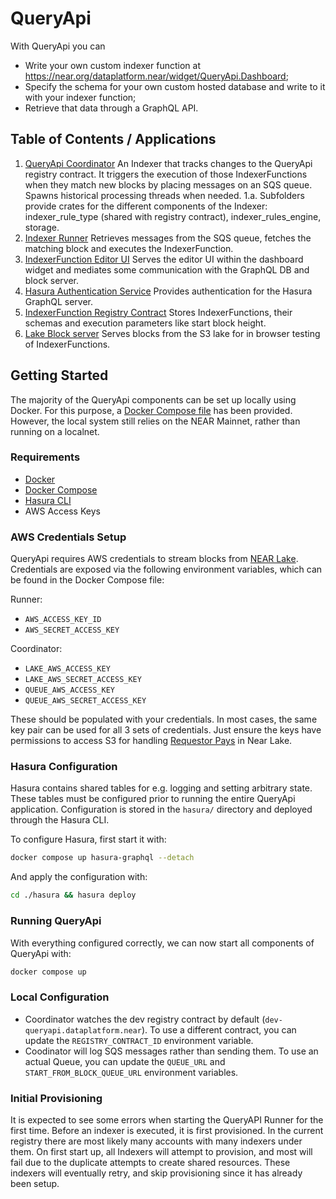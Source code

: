 # QueryApi

With QueryApi you can
* Write your own custom indexer function at https://near.org/dataplatform.near/widget/QueryApi.Dashboard;
* Specify the schema for your own custom hosted database and write to it with your indexer function;
* Retrieve that data through a GraphQL API.

## Table of Contents / Applications
1. [QueryApi Coordinator](./indexer)
An Indexer that tracks changes to the QueryApi registry contract. It triggers the execution of those IndexerFunctions
when they match new blocks by placing messages on an SQS queue. Spawns historical processing threads when needed.
   1.a.  Subfolders provide crates for the different components of the Indexer: indexer_rule_type (shared with registry contract), 
indexer_rules_engine, storage.
2. [Indexer Runner](.indexer-js-queue-handler)
   Retrieves messages from the SQS queue, fetches the matching block and executes the IndexerFunction.
3. [IndexerFunction Editor UI](./frontend)
   Serves the editor UI within the dashboard widget and mediates some communication with the GraphQL DB and block server.
4. [Hasura Authentication Service](./hasura-authentication-service)
   Provides authentication for the Hasura GraphQL server.
5. [IndexerFunction Registry Contract](./registry)
   Stores IndexerFunctions, their schemas and execution parameters like start block height.
6. [Lake Block server](./block-server)
   Serves blocks from the S3 lake for in browser testing of IndexerFunctions.

## Getting Started

The majority of the QueryApi components can be set up locally using Docker. For this purpose, a [Docker Compose file](./docker-compose.yml) has been provided. However, the local system still relies on the NEAR Mainnet, rather than running on a localnet.

### Requirements
- [Docker](https://docs.docker.com/engine/install/)
- [Docker Compose](https://docs.docker.com/compose/install/)
- [Hasura CLI](https://hasura.io/docs/latest/hasura-cli/install-hasura-cli/)
- AWS Access Keys

### AWS Credentials Setup
QueryApi requires AWS credentials to stream blocks from [NEAR Lake](https://github.com/near/near-lake-indexer). Credentials are exposed via the following environment variables, which can be found in the Docker Compose file:

Runner:
- `AWS_ACCESS_KEY_ID`
- `AWS_SECRET_ACCESS_KEY`

Coordinator:
- `LAKE_AWS_ACCESS_KEY`
- `LAKE_AWS_SECRET_ACCESS_KEY`
- `QUEUE_AWS_ACCESS_KEY`
- `QUEUE_AWS_SECRET_ACCESS_KEY`

These should be populated with your credentials. In most cases, the same key pair can be used for all 3 sets of credentials. Just ensure the keys have permissions to access S3 for handling [Requestor Pays](https://docs.aws.amazon.com/AmazonS3/latest/userguide/RequesterPaysBuckets.html) in Near Lake. 

### Hasura Configuration
Hasura contains shared tables for e.g. logging and setting arbitrary state. These tables must be configured prior to running the entire QueryApi application. Configuration is stored in the `hasura/` directory and deployed through the Hasura CLI.

To configure Hasura, first start it with:
```sh
docker compose up hasura-graphql --detach
```

And apply the configuration with:
```sh
cd ./hasura && hasura deploy
```

### Running QueryApi
With everything configured correctly, we can now start all components of QueryApi with:
```sh
docker compose up
```

### Local Configuration
- Coordinator watches the dev registry contract by default (`dev-queryapi.dataplatform.near`). To use a different contract, you can update the `REGISTRY_CONTRACT_ID` environment variable.
- Coodinator will log SQS messages rather than sending them. To use an actual Queue, you can update the `QUEUE_URL` and `START_FROM_BLOCK_QUEUE_URL` environment variables.

### Initial Provisioning
It is expected to see some errors when starting the QueryAPI Runner for the first time. Before an indexer is executed, it is first provisioned. In the current registry there are most likely many accounts with many indexers under them. On first start up, all Indexers will attempt to provision, and most will fail due to the duplicate attempts to create shared resources. These indexers will eventually retry, and skip provisioning since it has already been setup.
